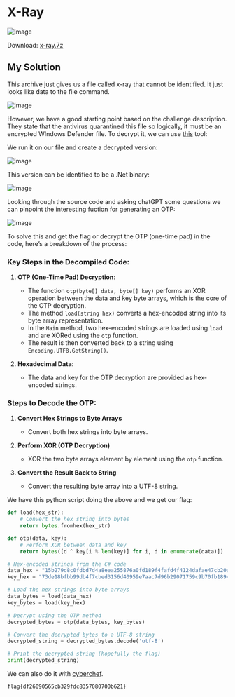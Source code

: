 # X-Ray

![image](https://github.com/user-attachments/assets/a9bcf02f-d80d-4fe7-a099-439b6d81c6dd)

Download: [x-ray.7z](https://raw.githubusercontent.com/LazyTitan33/CTF-Writeups/refs/heads/main/Huntress-CTF-2024/challenge-files/x-ray.7z)

## My Solution

This archive just gives us a file called x-ray that cannot be identified. It just looks like data to the file command.  

![image](https://github.com/user-attachments/assets/9f217a0b-8025-412e-99d3-9a9119643f40)

However, we have a good starting point based on the challenge description. They state that the antivirus quarantined this file so logically, it must be an encrypted WIndows Defender file. To decrypt it, we can use [this](https://github.com/zam89/Windows-Defender-Quarantine-File-Decryptor) tool:  

We run it on our file and create a decrypted version:  

![image](https://github.com/user-attachments/assets/65ff5aa9-9b5b-48f2-af1b-03cad6e926f4)

This version can be identified to be a .Net binary:  

![image](https://github.com/user-attachments/assets/8fc6a0fd-1f70-4e2a-8634-f11e259ff2de)

Looking through the source code and asking chatGPT some questions we can pinpoint the interesting fuction for generating an OTP:  

![image](https://github.com/user-attachments/assets/d788e1b9-90bf-4352-bd73-cd7cf4ffb213)

To solve this and get the flag or decrypt the OTP (one-time pad) in the code, here’s a breakdown of the process:  
### Key Steps in the Decompiled Code:
1. **OTP (One-Time Pad) Decryption**:
    - The function `otp(byte[] data, byte[] key)` performs an XOR operation between the data and key byte arrays, which is the core of the OTP decryption.
    - The method `load(string hex)` converts a hex-encoded string into its byte array representation.
    - In the `Main` method, two hex-encoded strings are loaded using `load` and are XORed using the `otp` function.
    - The result is then converted back to a string using `Encoding.UTF8.GetString()`.

2. **Hexadecimal Data**:
    - The data and key for the OTP decryption are provided as hex-encoded strings.

### Steps to Decode the OTP:
1. **Convert Hex Strings to Byte Arrays**  
    - Convert both hex strings into byte arrays.

2. **Perform XOR (OTP Decryption)**  
    - XOR the two byte arrays element by element using the `otp` function.

3. **Convert the Result Back to String**  
    - Convert the resulting byte array into a UTF-8 string.


We have this python script doing the above and we get our flag:  

```python
def load(hex_str):
    # Convert the hex string into bytes
    return bytes.fromhex(hex_str)

def otp(data, key):
    # Perform XOR between data and key
    return bytes([d ^ key[i % len(key)] for i, d in enumerate(data)])

# Hex-encoded strings from the C# code
data_hex = "15b279d8c0fdbd7d4a8eea255876a0fd189f4fafd4f4124dafae47cb20a447308e3f77995d3c"
key_hex = "73de18bfbb99db4f7cbed3156d40959e7aac7d96b29071759c9b70fb18947000be5d41ab6c41"

# Load the hex strings into byte arrays
data_bytes = load(data_hex)
key_bytes = load(key_hex)

# Decrypt using the OTP method
decrypted_bytes = otp(data_bytes, key_bytes)

# Convert the decrypted bytes to a UTF-8 string
decrypted_string = decrypted_bytes.decode('utf-8')

# Print the decrypted string (hopefully the flag)
print(decrypted_string)
```

We can also do it with [cyberchef](https://gchq.github.io/CyberChef/#recipe=From_Hex('Auto')XOR(%7B'option':'Hex','string':'73de18bfbb99db4f7cbed3156d40959e7aac7d96b29071759c9b70fb18947000be5d41ab6c41'%7D,'Standard',false)&input=MTViMjc5ZDhjMGZkYmQ3ZDRhOGVlYTI1NTg3NmEwZmQxODlmNGZhZmQ0ZjQxMjRkYWZhZTQ3Y2IyMGE0NDczMDhlM2Y3Nzk5NWQzYw&oeol=FF).

`flag{df26090565cb329fdc8357080700b621}`
